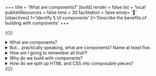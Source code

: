 +++
title = 'What are components?'
[build]
render = false
list = 'local'
publishResources = false
time = 30
facilitation = false
emoji= '🧩'
[objectives]
    1='Identify 5 UI components'
    2='Describe the benefits of building with components'
+++

{{<note type="question" title="5 Things About Components">}}

<details>
   <summary>What are components?</summary>

A component is a reusable, self-contained piece of code. Components are like lego blocks you can build websites with. Most websites are made by "composing" components in this way.

</details>

<details>
<summary>But... practically speaking, what are components? Name at least five.</summary>

Examples of UI components: [header](https://design-system.service.gov.uk/components/header/), [nav](https://getbootstrap.com/docs/4.0/components/navs/), [hero](https://bulma.io/documentation/layout/hero/), [card](https://ant.design/components/card), [breadcrumbs](https://design-system.w3.org/components/breadcrumbs.html), [toast](https://chakra-ui.com/docs/components/toast), [chip](https://m3.material.io/components/chips/overview), [carousel](https://vuetifyjs.com/en/components/carousels/), [rating](https://shoelace.style/components/rating). There are so many more.

</details>
<details>
<summary>How am I going to remember all that?!</summary>

It clearly doesn't make sense to try to memorise oodles of components in zillions of libraries. Instead, we should spend our time more wisely:

- identifying common patterns
- breaking down designs into these common patterns
- _finding and reading documentation_ so we can use components in any library or design system

</details>

<details>
<summary>Why do we build with components?</summary>

#### ♻️ Re-use

Instead of writing out all the HTML and CSS each time, we can save our decision about how a card should work, or how a button should look, in a component and re-use it over and over. If we want to change the rules, we can change them in just one place, our component, instead of over many files or pages.

#### 👩🏽‍👩🏽 Consistency

If we call a header component, we know that _all_ our headers will match on our site, because they all use the same shared rules.

#### 🍱 Composition

We can build bigger components out of smaller components and compose them onto pages to make views. This is how we build complicated interfaces quickly.

#### 🚅 Efficiency

We can split up the tasks and work in parallel. One person can work on the button component, another on the card component. When a new developer joins the team, they can make changes to a limited part of the codebase, rather than having to understand the whole thing first.

</details>

<details>
<summary>How do we split up HTML and CSS into composable pieces?</summary>

So, we actually can't yet, not really! We are only beginning our journey with components now. (If you are here from a scheduled review, update your answer.)

To compose pages from many small reusable pieces stored in separate files, we need a third programming language. We are going to learn JavaScript to help us do this. We could use other languages (this curriculum is written in [Go](https://gohugo.io/about/what-is-hugo/)), but we will start with JavaScript.

We will keep meeting this idea of small reusable pieces and composition throughout the course. Keep an eye out for it!

</details>
{{</note>}}
